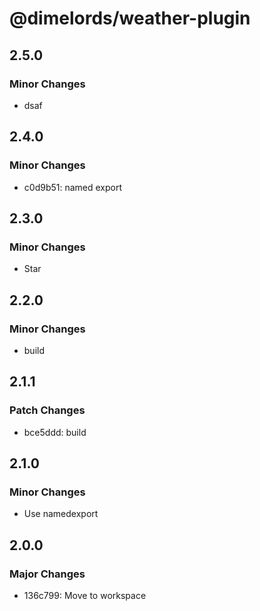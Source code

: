 # @dimelords/weather-plugin

## 2.5.0

### Minor Changes

- dsaf

## 2.4.0

### Minor Changes

- c0d9b51: named export

## 2.3.0

### Minor Changes

- Star

## 2.2.0

### Minor Changes

- build

## 2.1.1

### Patch Changes

- bce5ddd: build

## 2.1.0

### Minor Changes

- Use namedexport

## 2.0.0

### Major Changes

- 136c799: Move to workspace
